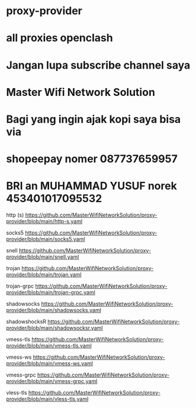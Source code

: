 # proxy-provider
# all proxies openclash
# Jangan lupa subscribe channel saya
# Master Wifi Network Solution
# Bagi yang ingin ajak kopi saya bisa via
# shopeepay nomer 087737659957
# BRI an MUHAMMAD YUSUF norek 453401017095532

http (s)
https://github.com/MasterWifiNetworkSolution/proxy-provider/blob/main/http-s.yaml

socks5
https://github.com/MasterWifiNetworkSolution/proxy-provider/blob/main/socks5.yaml

snell
https://github.com/MasterWifiNetworkSolution/proxy-provider/blob/main/snell.yaml

trojan
https://github.com/MasterWifiNetworkSolution/proxy-provider/blob/main/trojan.yaml

trojan-grpc
https://github.com/MasterWifiNetworkSolution/proxy-provider/blob/main/trojan-grpc.yaml

shadowsocks
https://github.com/MasterWifiNetworkSolution/proxy-provider/blob/main/shadowsocks.yaml

shadowshocksR
https://github.com/MasterWifiNetworkSolution/proxy-provider/blob/main/shadowsocksr.yaml

vmess-tls
https://github.com/MasterWifiNetworkSolution/proxy-provider/blob/main/vmess-tls.yaml

vmess-ws
https://github.com/MasterWifiNetworkSolution/proxy-provider/blob/main/vmess-ws.yaml

vmess-grpc
https://github.com/MasterWifiNetworkSolution/proxy-provider/blob/main/vmess-grpc.yaml

vless-tls
https://github.com/MasterWifiNetworkSolution/proxy-provider/blob/main/vless-tls.yaml
